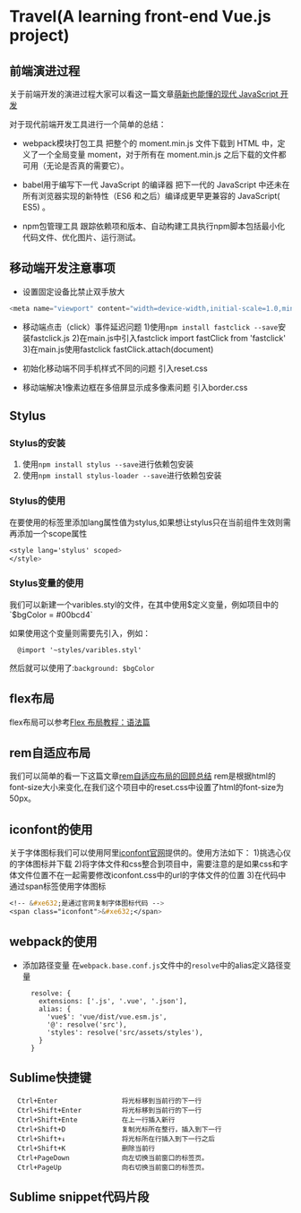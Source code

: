 # Travel(A learning front-end Vue.js project)

## 前端演进过程

关于前端开发的演进过程大家可以看这一篇文章[萌新也能懂的现代 JavaScript 开发](https://zhuanlan.zhihu.com/p/31044340)

对于现代前端开发工具进行一个简单的总结：

- webpack模块打包工具
	把整个的 moment.min.js 文件下载到 HTML 中，定义了一个全局变量 moment，对于所有在 moment.min.js 之后下载的文件都可用（无论是否真的需要它）。

- babel用于编写下一代 JavaScript 的编译器
	把下一代的 JavaScript 中还未在所有浏览器实现的新特性（ES6 和之后）编译成更早更兼容的 JavaScript( ES5) 。

- npm包管理工具
	跟踪依赖项和版本、自动构建工具执行npm脚本包括最小化代码文件、优化图片、运行测试。

## 移动端开发注意事项

- 设置<meta>固定设备比禁止双手放大

``` JavaScript
<meta name="viewport" content="width=device-width,initial-scale=1.0,minimum-scale=1.0,maximum-scale=1.0,user-scalable=no">
```

- 移动端点击（click）事件延迟问题
	1)使用`npm install fastclick --save`安装fastclick.js
	2)在main.js中引入fastclick
		import fastClick from 'fastclick'
	3)在main.js使用fastclick
		fastClick.attach(document)

- 初始化移动端不同手机样式不同的问题
	引入reset.css

- 移动端解决1像素边框在多倍屏显示成多像素问题
	引入border.css

## Stylus

### Stylus的安装

1. 使用`npm install stylus --save`进行依赖包安装
2. 使用`npm install stylus-loader --save`进行依赖包安装

### Stylus的使用

在要使用的<styles/>标签里添加lang属性值为stylus,如果想让stylus只在当前组件生效则需再添加一个scope属性

``` Css
<style lang='stylus' scoped>
</style>

```

### Stylus变量的使用
我们可以新建一个varibles.styl的文件，在其中使用$定义变量，例如项目中的`$bgColor = #00bcd4`

如果使用这个变量则需要先引入，例如：
```
  @import '~styles/varibles.styl'
```

然后就可以使用了:`background: $bgColor`

## flex布局
flex布局可以参考[Flex 布局教程：语法篇](http://www.ruanyifeng.com/blog/2015/07/flex-grammar.html)

## rem自适应布局

我们可以简单的看一下这篇文章[rem自适应布局的回顾总结](https://www.cnblogs.com/doseoer/p/5621923.html)
rem是根据html的font-size大小来变化,在我们这个项目中的reset.css中设置了html的font-size为50px。

## iconfont的使用
关于字体图标我们可以使用阿里[iconfont官网](http://www.iconfont.cn/home/index)提供的。使用方法如下：
1)挑选心仪的字体图标并下载
2)将字体文件和css整合到项目中，需要注意的是如果css和字体文件位置不在一起需要修改iconfont.css中的url的字体文件的位置
3)在代码中通过span标签使用字体图标
``` Css
<!-- &#xe632;是通过官网复制字体图标代码 -->
<span class="iconfont">&#xe632;</span>
```
## webpack的使用
- 添加路径变量
    在`webpack.base.conf.js`文件中的`resolve`中的alias定义路径变量
    ```
      resolve: {
        extensions: ['.js', '.vue', '.json'],
        alias: {
          'vue$': 'vue/dist/vue.esm.js',
          '@': resolve('src'),
          'styles': resolve('src/assets/styles'),
        }
      }
    ```

## Sublime快捷键

```
  Ctrl+Enter            	将光标移到当前行的下一行
  Ctrl+Shift+Enter          将光标移到当前行的下一行
  Ctrl+Shift+Ente           在上一行插入新行
  Ctrl+Shift+D              复制光标所在整行，插入到下一行
  Ctrl+Shift+↓              将光标所在行插入到下一行之后
  Ctrl+Shift+K              删除当前行
  Ctrl+PageDown             向左切换当前窗口的标签页。
  Ctrl+PageUp               向右切换当前窗口的标签页。
```

## Sublime snippet代码片段